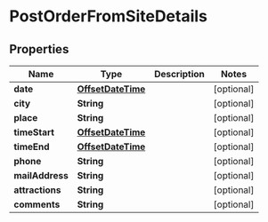 # PostOrderFromSiteDetails

## Properties
Name | Type | Description | Notes
------------ | ------------- | ------------- | -------------
**date** | [**OffsetDateTime**](OffsetDateTime.md) |  |  [optional]
**city** | **String** |  |  [optional]
**place** | **String** |  |  [optional]
**timeStart** | [**OffsetDateTime**](OffsetDateTime.md) |  |  [optional]
**timeEnd** | [**OffsetDateTime**](OffsetDateTime.md) |  |  [optional]
**phone** | **String** |  |  [optional]
**mailAddress** | **String** |  |  [optional]
**attractions** | **String** |  |  [optional]
**comments** | **String** |  |  [optional]
